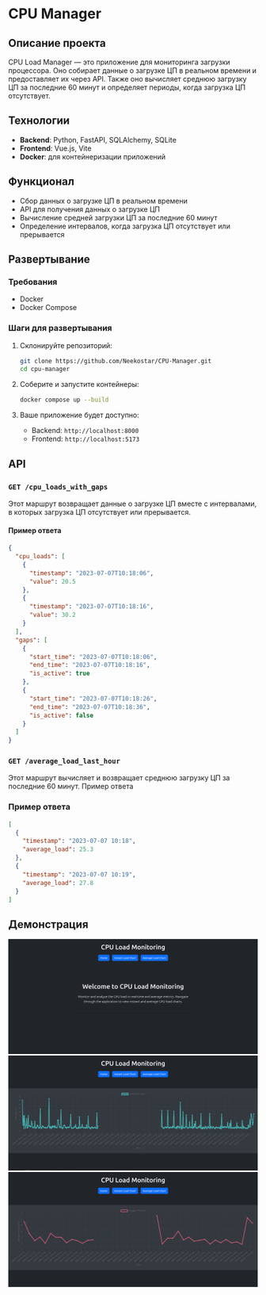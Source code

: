# CPU Manager

## Описание проекта

CPU Load Manager — это приложение для мониторинга загрузки процессора. Оно собирает данные о загрузке ЦП в реальном времени и предоставляет их через API. Также оно вычисляет среднюю загрузку ЦП за последние 60 минут и определяет периоды, когда загрузка ЦП отсутствует.

## Технологии

- **Backend**: Python, FastAPI, SQLAlchemy, SQLite
- **Frontend**: Vue.js, Vite
- **Docker**: для контейнеризации приложений

## Функционал

- Сбор данных о загрузке ЦП в реальном времени
- API для получения данных о загрузке ЦП
- Вычисление средней загрузки ЦП за последние 60 минут
- Определение интервалов, когда загрузка ЦП отсутствует или прерывается

## Развертывание

### Требования

- Docker
- Docker Compose

### Шаги для развертывания

1. Склонируйте репозиторий:
    ```sh
    git clone https://github.com/Neekostar/CPU-Manager.git
    cd cpu-manager
    ```

2. Соберите и запустите контейнеры:
    ```sh
    docker compose up --build
    ```

3. Ваше приложение будет доступно:
    - Backend: `http://localhost:8000`
    - Frontend: `http://localhost:5173`

## API

### `GET /cpu_loads_with_gaps`

Этот маршрут возвращает данные о загрузке ЦП вместе с интервалами, в которых загрузка ЦП отсутствует или прерывается.

#### Пример ответа

```json
{
  "cpu_loads": [
    {
      "timestamp": "2023-07-07T10:18:06",
      "value": 20.5
    },
    {
      "timestamp": "2023-07-07T10:18:16",
      "value": 30.2
    }
  ],
  "gaps": [
    {
      "start_time": "2023-07-07T10:18:06",
      "end_time": "2023-07-07T10:18:16",
      "is_active": true
    },
    {
      "start_time": "2023-07-07T10:18:26",
      "end_time": "2023-07-07T10:18:36",
      "is_active": false
    }
  ]
}
```

### `GET /average_load_last_hour`

Этот маршрут вычисляет и возвращает среднюю загрузку ЦП за последние 60 минут.
Пример ответа

### Пример ответа

```json
[
  {
    "timestamp": "2023-07-07 10:18",
    "average_load": 25.3
  },
  {
    "timestamp": "2023-07-07 10:19",
    "average_load": 27.8
  }
]
```

## Демонстрация

![image](https://github.com/Neekostar/CPU-Manager/raw/master/frontend/src/assets/image.png)
![image](https://github.com/Neekostar/CPU-Manager/raw/master/frontend/src/assets/image-1.png)
![image](https://github.com/Neekostar/CPU-Manager/raw/master/frontend/src/assets/image-2.png)